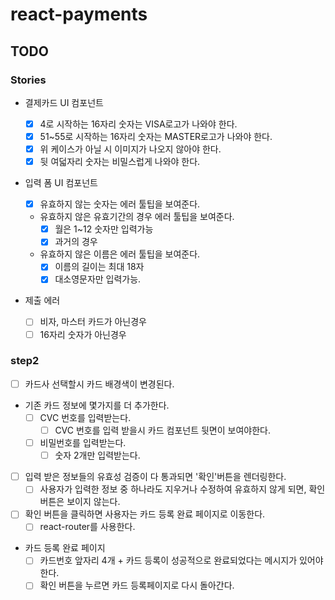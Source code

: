 # react-payments

## TODO

### Stories

- 결제카드 UI 컴포넌트
  - [x] 4로 시작하는 16자리 숫자는 VISA로고가 나와야 한다.
  - [x] 51~55로 시작하는 16자리 숫자는 MASTER로고가 나와야 한다.
  - [x] 위 케이스가 아닐 시 이미지가 나오지 않아야 한다.
  - [x] 뒷 여덟자리 숫자는 비밀스럽게 나와야 한다.
- 입력 폼 UI 컴포넌트

  - [x] 유효하지 않는 숫자는 에러 툴팁을 보여준다.
  - 유효하지 않은 유효기간의 경우 에러 툴팁을 보여준다.
    - [x] 월은 1~12 숫자만 입력가능
    - [x] 과거의 경우
  - 유효하지 않은 이름은 에러 툴팁을 보여준다.
    - [x] 이름의 길이는 최대 18자
    - [x] 대소영문자만 입력가능.

- 제출 에러
  - [ ] 비자, 마스터 카드가 아닌경우
  - [ ] 16자리 숫자가 아닌경우

### step2

- [ ] 카드사 선택할시 카드 배경색이 변경된다.
- 기존 카드 정보에 몇가지를 더 추가한다.
  - [ ] CVC 번호를 입력받는다.
    - [ ] CVC 번호를 입력 받을시 카드 컴포넌트 뒷면이 보여야한다.
  - [ ] 비밀번호를 입력받는다.
    - [ ] 숫자 2개만 입력받는다.
- [ ] 입력 받은 정보들의 유효성 검증이 다 통과되면 '확인'버튼을 렌더링한다.
  - [ ] 사용자가 입력한 정보 중 하나라도 지우거나 수정하여 유효하지 않게 되면, 확인 버튼은 보이지 않는다.
- [ ] 확인 버튼을 클릭하면 사용자는 카드 등록 완료 페이지로 이동한다.
  - [ ] react-router를 사용한다.
- 카드 등록 완료 페이지
  - [ ] 카드번호 앞자리 4개 + 카드 등록이 성공적으로 완료되었다는 메시지가 있어야한다.
  - [ ] 확인 버튼을 누르면 카드 등록페이지로 다시 돌아간다.

